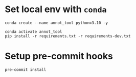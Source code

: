 # Set local env with `conda`

```shell
conda create --name annot_tool python=3.10 -y

conda activate annot_tool
pip install -r requirements.txt -r requirements-dev.txt
```



# Setup pre-commit hooks 

```shell
pre-commit install
```


